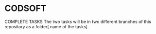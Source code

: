 # CODSOFT
COMPLETE TASKS 
The two tasks will be in two different branches of this repository as a folder[ name of the tasks].
